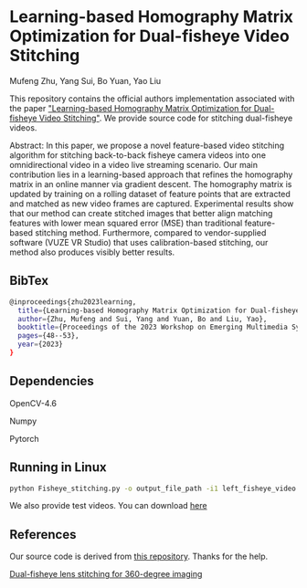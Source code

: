 # Learning-based Homography Matrix Optimization for Dual-fisheye Video Stitching
Mufeng Zhu, Yang Sui, Bo Yuan, Yao Liu

This repository contains the official authors implementation associated with the paper ["Learning-based Homography Matrix Optimization for Dual-fisheye Video Stitching"](https://dl.acm.org/doi/abs/10.1145/3609395.3610600). We provide source code for stitching dual-fisheye videos.

Abstract: In this paper, we propose a novel feature-based video stitching algorithm for stitching back-to-back fisheye camera videos into one omnidirectional video in a video live streaming scenario. Our main contribution lies in a learning-based approach that refines the homography matrix in an online manner via gradient descent. The homography matrix is updated by training on a rolling dataset of feature points that are extracted and matched as new video frames are captured. Experimental results show that our method can create stitched images that better align matching features with lower mean squared error (MSE) than traditional feature-based stitching method. Furthermore, compared to vendor-supplied software (VUZE VR Studio) that uses calibration-based stitching, our method also produces visibly better results.
## BibTex
```bash
@inproceedings{zhu2023learning,
  title={Learning-based Homography Matrix Optimization for Dual-fisheye Video Stitching},
  author={Zhu, Mufeng and Sui, Yang and Yuan, Bo and Liu, Yao},
  booktitle={Proceedings of the 2023 Workshop on Emerging Multimedia Systems},
  pages={48--53},
  year={2023}
}
```
## Dependencies
OpenCV-4.6

Numpy

Pytorch

## Running in Linux
```bash
python Fisheye_stitching.py -o output_file_path -i1 left_fisheye_video -i2 right_fisheye_video -f FOV
```

We also provide test videos. You can download [here](https://drive.google.com/drive/u/0/folders/1GeUMMLfAjMSx9PY3jvAlSngmlrBlSwko)

## References
Our source code is derived from [this repository](https://github.com/cynricfu/dual-fisheye-video-stitching). Thanks for the help.

[Dual-fisheye lens stitching for 360-degree imaging](https://arxiv.org/pdf/1708.08988.pdf)
